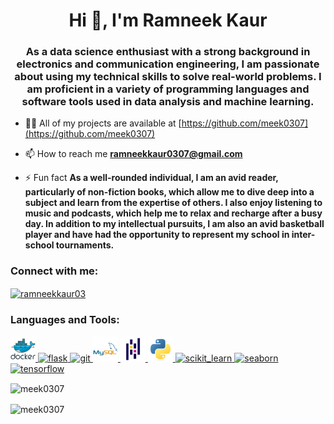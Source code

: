 <h1 align="center">Hi 👋, I'm Ramneek Kaur</h1>
<h3 align="center">As a data science enthusiast with a strong background in electronics and communication engineering, I am passionate about using my technical skills to solve real-world problems. I am proficient in a variety of programming languages and software tools used in data analysis and machine learning.</h3>

- 👨‍💻 All of my projects are available at [https://github.com/meek0307](https://github.com/meek0307)

- 📫 How to reach me **ramneekkaur0307@gmail.com**

- ⚡ Fun fact **As a well-rounded individual, I am an avid reader, particularly of non-fiction books, which allow me to dive deep into a subject and learn from the expertise of others. I also enjoy listening to music and podcasts, which help me to relax and recharge after a busy day. In addition to my intellectual pursuits, I am also an avid basketball player and have had the opportunity to represent my school in inter-school tournaments.**

<h3 align="left">Connect with me:</h3>
<p align="left">
<a href="https://linkedin.com/in/ramneekkaur03" target="blank"><img align="center" src="https://raw.githubusercontent.com/rahuldkjain/github-profile-readme-generator/master/src/images/icons/Social/linked-in-alt.svg" alt="ramneekkaur03" height="30" width="40" /></a>
</p>

<h3 align="left">Languages and Tools:</h3>
<p align="left"> <a href="https://www.docker.com/" target="_blank" rel="noreferrer"> <img src="https://raw.githubusercontent.com/devicons/devicon/master/icons/docker/docker-original-wordmark.svg" alt="docker" width="40" height="40"/> </a> <a href="https://flask.palletsprojects.com/" target="_blank" rel="noreferrer"> <img src="https://www.vectorlogo.zone/logos/pocoo_flask/pocoo_flask-icon.svg" alt="flask" width="40" height="40"/> </a> <a href="https://git-scm.com/" target="_blank" rel="noreferrer"> <img src="https://www.vectorlogo.zone/logos/git-scm/git-scm-icon.svg" alt="git" width="40" height="40"/> </a> <a href="https://www.mysql.com/" target="_blank" rel="noreferrer"> <img src="https://raw.githubusercontent.com/devicons/devicon/master/icons/mysql/mysql-original-wordmark.svg" alt="mysql" width="40" height="40"/> </a> <a href="https://pandas.pydata.org/" target="_blank" rel="noreferrer"> <img src="https://raw.githubusercontent.com/devicons/devicon/2ae2a900d2f041da66e950e4d48052658d850630/icons/pandas/pandas-original.svg" alt="pandas" width="40" height="40"/> </a> <a href="https://www.python.org" target="_blank" rel="noreferrer"> <img src="https://raw.githubusercontent.com/devicons/devicon/master/icons/python/python-original.svg" alt="python" width="40" height="40"/> </a> <a href="https://scikit-learn.org/" target="_blank" rel="noreferrer"> <img src="https://upload.wikimedia.org/wikipedia/commons/0/05/Scikit_learn_logo_small.svg" alt="scikit_learn" width="40" height="40"/> </a> <a href="https://seaborn.pydata.org/" target="_blank" rel="noreferrer"> <img src="https://seaborn.pydata.org/_images/logo-mark-lightbg.svg" alt="seaborn" width="40" height="40"/> </a> <a href="https://www.tensorflow.org" target="_blank" rel="noreferrer"> <img src="https://www.vectorlogo.zone/logos/tensorflow/tensorflow-icon.svg" alt="tensorflow" width="40" height="40"/> </a> </p>

<p><img align="center" src="https://github-readme-stats.vercel.app/api/top-langs?username=meek0307&show_icons=true&locale=en&layout=compact" alt="meek0307" /></p>

<p><img align="center" src="https://github-readme-streak-stats.herokuapp.com/?user=meek0307&" alt="meek0307" /></p>
